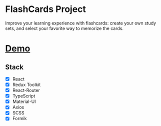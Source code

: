 # FlashCards Project

Improve your learning experience with flashcards: create your own study sets, and select your favorite way to memorize the cards.

# [Demo](https://tkachiko.github.io/flashcards/)

## Stack

- [x] React
- [x] Redux Toolkit
- [x] React-Router
- [x] TypeScript
- [x] Material-UI
- [x] Axios
- [x] SCSS
- [x] Formik
